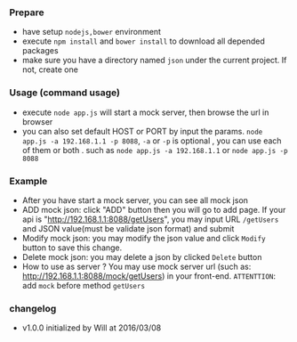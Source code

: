 ### Prepare
* have setup `nodejs,bower` environment
* execute `npm install` and `bower install` to download all depended packages
* make sure you have a directory named `json` under the current project. If not, create one

### Usage (command usage)
* execute `node app.js` will start a mock server, then browse the url in browser 
* you can also set default HOST or PORT by input the params. `node app.js -a 192.168.1.1 -p 8088`, `-a` or `-p` is optional , you can use each of them or both . such as `node app.js -a 192.168.1.1` or `node app.js -p 8088`

### Example
* After you have start a mock server, you can see all mock json 
* ADD mock json: click "ADD" button then you will go to add page. If your api is "http://192.168.1.1:8088/getUsers", you may input URL `/getUsers` and JSON value(must be validate json format) and submit
* Modify mock json: you may modify the json value and click `Modify` button to save this change.
* Delete mock json: you may delete a json by clicked `Delete` button
* How to use as server ?  You may use mock server url (such as: http://192.168.1.1:8088/mock/getUsers) in your front-end. `ATTENTTION`: add `mock` before method `getUsers`

### changelog
* v1.0.0 initialized by Will at 2016/03/08
